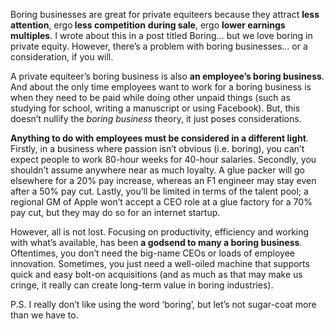 <p>Boring businesses are great for private equiteers because they attract <strong>less attention</strong>, ergo<strong> less competition</strong> <strong>during sale</strong>, ergo <strong>lower earnings multiples</strong>. I wrote about this in a post titled Boring… but we love boring in private equity. However, there&#8217;s a problem with boring businesses&#8230; or a consideration, if you will.</p><p>A private equiteer&#8217;s boring business is also <strong>an employee&#8217;s boring business</strong>. And about the only time employees want to work for a boring business is when they need to be paid while doing other unpaid things (such as studying for school, writing a manuscript or using Facebook). But, this doesn&#8217;t nullify the <em>boring business</em> theory, it just poses considerations.</p><p><strong>Anything to do with employees must be considered in a different light</strong>. Firstly, in a business where passion isn&#8217;t obvious (i.e. boring), you can&#8217;t expect people to work 80-hour weeks for 40-hour salaries. Secondly, you shouldn&#8217;t assume anywhere near as much loyalty. A glue packer will go elsewhere for a 20% pay increase, whereas an F1 engineer may stay even after a 50% pay cut. Lastly, you&#8217;ll be limited in terms of the talent pool; a regional GM of Apple won&#8217;t accept a CEO role at a glue factory for a 70% pay cut, but they may do so for an internet startup.</p><p>However, all is not lost. Focusing on productivity, efficiency and working with what&#8217;s available, has been <strong>a godsend to many a boring business</strong>. Oftentimes, you don&#8217;t need the big-name CEOs or loads of employee innovation. Sometimes, you just need a well-oiled machine that supports quick and easy bolt-on acquisitions (and as much as that may make us cringe, it really can create long-term value in boring industries).</p><p>P.S. I really don&#8217;t like using the word &#8216;boring&#8217;, but let&#8217;s not sugar-coat more than we have to.</p>
